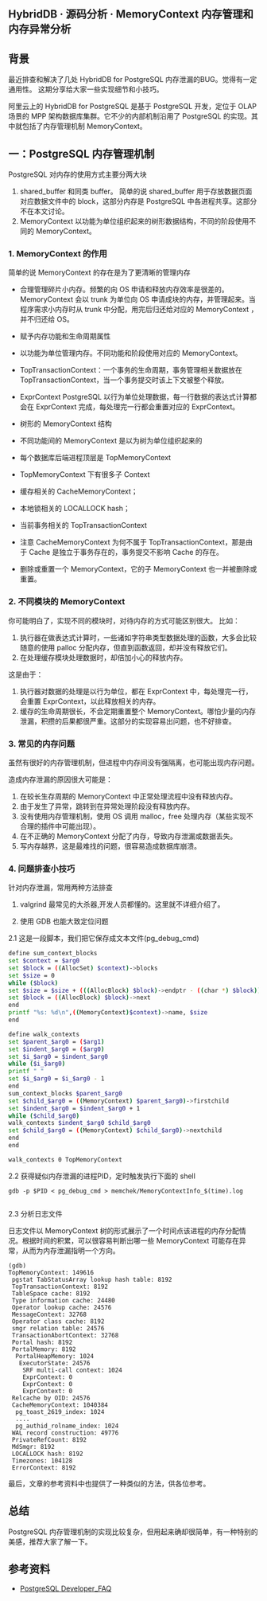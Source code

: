 ## HybridDB · 源码分析 · MemoryContext 内存管理和内存异常分析


    
## 背景

最近排查和解决了几处 HybridDB for PostgreSQL 内存泄漏的BUG。觉得有一定通用性。
这期分享给大家一些实现细节和小技巧。  


阿里云上的 HybridDB for PostgreSQL 是基于 PostgreSQL 开发，定位于 OLAP 场景的 MPP 架构数据库集群。它不少的内部机制沿用了 PostgreSQL 的实现。其中就包括了内存管理机制 MemoryContext。  

## 一：PostgreSQL 内存管理机制


PostgreSQL 对内存的使用方式主要分两大块  


1. shared_buffer 和同类 buffer。 简单的说 shared_buffer 用于存放数据页面对应数据文件中的 block，这部分内存是 PostgreSQL 中各进程共享。这部分不在本文讨论。
2. MemoryContext 以功能为单位组织起来的树形数据结构，不同的阶段使用不同的 MemoryContext。  

### 1. MemoryContext 的作用


简单的说 MemoryContext 的存在是为了更清晰的管理内存  


* 合理管理碎片小内存。频繁的向 OS 申请和释放内存效率是很差的。MemoryContext 会以 trunk 为单位向 OS 申请成块的内存，并管理起来。当程序需求小内存时从 trunk 中分配，用完后归还给对应的 MemoryContext ，并不归还给 OS。
* 赋予内存功能和生命周期属性
  

* 以功能为单位管理内存。不同功能和阶段使用对应的 MemoryContext。
* TopTransactionContext：一个事务的生命周期，事务管理相关数据放在 TopTransactionContext，当一个事务提交时该上下文被整个释放。
* ExprContext PostgreSQL 以行为单位处理数据，每一行数据的表达式计算都会在 ExprContext 完成，每处理完一行都会重置对应的 ExprContext。
    

  
* 树形的 MemoryContext 结构
  

* 不同功能间的 MemoryContext 是以为树为单位组织起来的
* 每个数据库后端进程顶层是 TopMemoryContext
* TopMemoryContext 下有很多子 Context
      

* 缓存相关的 CacheMemoryContext；
* 本地锁相关的 LOCALLOCK hash；
* 当前事务相关的 TopTransactionContext
* 注意 CacheMemoryContext 为何不属于 TopTransactionContext，那是由于 Cache 是独立于事务存在的，事务提交不影响 Cache 的存在。
        

      
* 删除或重置一个 MemoryContext，它的子 MemoryContext 也一并被删除或重置。
    


### 2. 不同模块的 MemoryContext


你可能明白了，实现不同的模块时，对待内存的方式可能区别很大。
比如：  


1. 执行器在做表达式计算时，一些诸如字符串类型数据处理的函数，大多会比较随意的使用 palloc 分配内存，但直到函数返回，却并没有释放它们。
2. 在处理缓存模块处理数据时，却倍加小心的释放内存。  


这是由于：  


1. 执行器对数据的处理是以行为单位，都在 ExprContext 中，每处理完一行，会重置 ExprContext，以此释放相关的内存。
2. 缓存的生命周期很长，不会定期重置整个 MemoryContext。哪怕少量的内存泄漏，积攒的后果都很严重。这部分的实现容易出问题，也不好排查。  

### 3. 常见的内存问题


虽然有很好的内存管理机制，但进程中内存间没有强隔离，也可能出现内存问题。  


造成内存泄漏的原因很大可能是：  


1. 在较长生存周期的 MemoryContext 中正常处理流程中没有释放内存。
2. 由于发生了异常，跳转到在异常处理阶段没有释放内存。
3. 没有使用内存管理机制，使用 OS 调用 malloc，free 处理内存（某些实现不合理的插件中可能出现）。
4. 在不正确的 MemoryContext 分配了内存，导致内存泄漏或数据丢失。
5. 写内存越界，这是最难找的问题，很容易造成数据库崩溃。  

### 4. 问题排查小技巧

针对内存泄漏，常用两种方法排查  


1. valgrind 最常见的大杀器,开发人员都懂的。这里就不详细介绍了。  


2. 使用 GDB 也能大致定位问题  


2.1 这是一段脚本，我们把它保存成文本文件(pg_debug_cmd)  

```bash
define sum_context_blocks
set $context = $arg0
set $block = ((AllocSet) $context)->blocks
set $size = 0
while ($block)
set $size = $size + (((AllocBlock) $block)->endptr - ((char *) $block))
set $block = ((AllocBlock) $block)->next
end
printf "%s: %d\n",((MemoryContext)$context)->name, $size
end

define walk_contexts
set $parent_$arg0 = ($arg1)
set $indent_$arg0 = ($arg0)
set $i_$arg0 = $indent_$arg0
while ($i_$arg0)
printf " "
set $i_$arg0 = $i_$arg0 - 1
end
sum_context_blocks $parent_$arg0
set $child_$arg0 = ((MemoryContext) $parent_$arg0)->firstchild
set $indent_$arg0 = $indent_$arg0 + 1
while ($child_$arg0)
walk_contexts $indent_$arg0 $child_$arg0
set $child_$arg0 = ((MemoryContext) $child_$arg0)->nextchild
end
end

walk_contexts 0 TopMemoryContext


```


2.2 获得疑似内存泄漏的进程PID，定时触发执行下面的 shell  

```LANG
gdb -p $PID < pg_debug_cmd > memchek/MemoryContextInfo_$(time).log


```


2.3 分析日志文件  


日志文件以 MemoryContext 树的形式展示了一个时间点该进程的内存分配情况。根据时间的积累，可以很容易判断出哪一些 MemoryContext 可能存在异常，从而为内存泄漏指明一个方向。  

```LANG
(gdb)
TopMemoryContext: 149616
 pgstat TabStatusArray lookup hash table: 8192
 TopTransactionContext: 8192
 TableSpace cache: 8192
 Type information cache: 24480
 Operator lookup cache: 24576
 MessageContext: 32768
 Operator class cache: 8192
 smgr relation table: 24576
 TransactionAbortContext: 32768
 Portal hash: 8192
 PortalMemory: 8192
  PortalHeapMemory: 1024
   ExecutorState: 24576
    SRF multi-call context: 1024
    ExprContext: 0
    ExprContext: 0
    ExprContext: 0
 Relcache by OID: 24576
 CacheMemoryContext: 1040384
  pg_toast_2619_index: 1024
  ....
  pg_authid_rolname_index: 1024
 WAL record construction: 49776
 PrivateRefCount: 8192
 MdSmgr: 8192
 LOCALLOCK hash: 8192
 Timezones: 104128
 ErrorContext: 8192

```


最后，文章的参考资料中也提供了一种类似的方法，供各位参考。  

## 总结


PostgreSQL 内存管理机制的实现比较复杂，但用起来确却很简单，有一种特别的美感，推荐大家了解一下。  

## 参考资料


* [PostgreSQL Developer_FAQ][0]



[0]: https://wiki.postgresql.org/wiki/Developer_FAQ